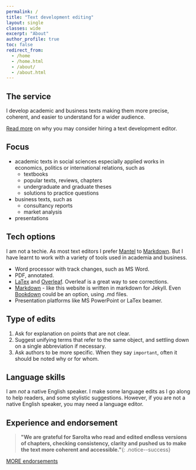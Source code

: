 ```yaml
---
permalink: /
title: "Text development editing"
layout: single
classes: wide
excerpt: "About"
author_profile: true
toc: false
redirect_from:
  - /home
  - /home.html
  - /about/
  - /about.html
---
```





## The service

I develop academic and business texts making them more precise, coherent, and easier to understand for a wider audience.

[Read more](whydevelop) on why you may consider hiring a text development editor. 

## Focus

* academic texts in social sciences especially applied works in economics, politics or international relations, such as
	* textbooks
	* popular texts, reviews, chapters
	* undergraduate and graduate theses
	* solutions to practice questions
* business texts, such as 
	* consultancy reports
	* market analysis
* presentations	

## Tech options
I am not a techie. As most text editors I prefer [Mantel](https://en.wikipedia.org/wiki/Hilary_Mantel) to [Markdown](https://en.wikipedia.org/wiki/Markdown). But I have learnt to work with a variety of tools used in academia and business. 

* Word processor with track changes, such as MS Word.
* PDF, annotated.
* [LaTex](https://www.latex-project.org/) and [Overleaf](www.overleaf.com). Overleaf is a great way to see corrections.  
* [Markdown](https://en.wikipedia.org/wiki/Markdown) - like this website is written in markdown for Jekyll. Even [Bookdown](https://bookdown.org/yihui/bookdown/) could be an option, using .md files.  
* Presentation platforms like MS PowerPoint or LaTex beamer.


## Type of edits
1. Ask for explanation on points that are not clear. 
2. Suggest unifying terms that refer to the same object, and settling down on a single abbreviation if necessary. 
3. Ask authors to be more specific. When they say `important`, often it should be noted why or for whom.


## Language skills

I am *not* a native English speaker. I make some language edits as I go along to help readers, and some stylistic suggestions.  However, if you are not a native English speaker, you may need a language editor.  


## Experience and endorsement

>**"We are grateful for Sarolta who read and edited endless versions of chapters, checking consistency, clarity and pushed us to make the text more coherent and accessible."**{: .notice--success}

[MORE endorsements](endorsements)


